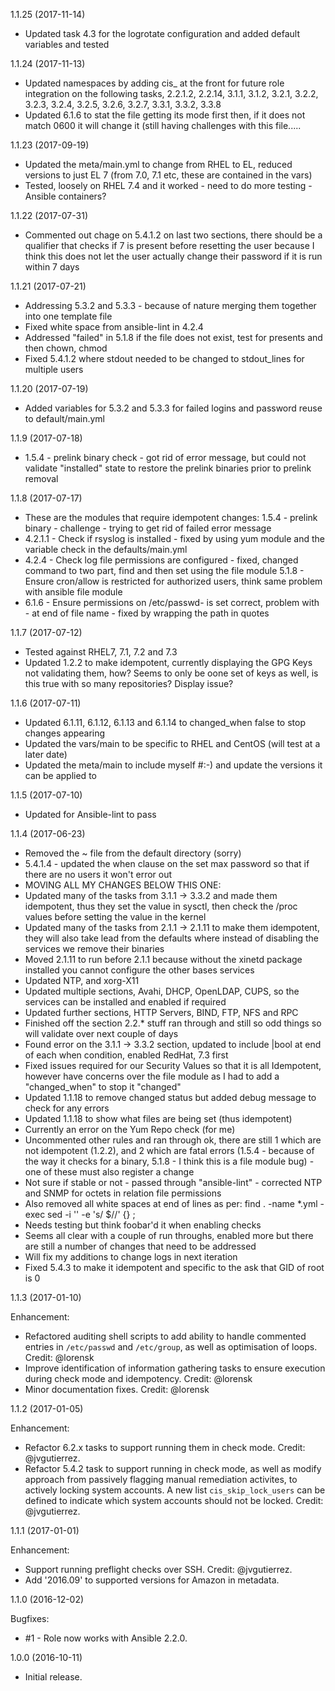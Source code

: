 1.1.25 (2017-11-14)
* Updated task 4.3 for the logrotate configuration and added default variables and tested

1.1.24 (2017-11-13)
* Updated namespaces by adding cis_ at the front for future role integration on the following tasks, 2.2.1.2, 2.2.14, 3.1.1, 3.1.2, 3.2.1, 3.2.2, 3.2.3, 3.2.4, 3.2.5, 3.2.6, 3.2.7, 3.3.1, 3.3.2, 3.3.8
* Updated 6.1.6 to stat the file getting its mode first then, if it does not match 0600 it will change it (still having challenges with this file.....

1.1.23 (2017-09-19)
* Updated the meta/main.yml to change from RHEL to EL, reduced versions to just EL 7 (from 7.0, 7.1 etc, these are contained in the vars)
* Tested, loosely on RHEL 7.4 and it worked - need to do more testing - Ansible containers?

1.1.22 (2017-07-31)
* Commented out chage on 5.4.1.2 on last two sections, there should be a qualifier that checks if 7 is present before resetting the user because I think this does not let the user actually change their password if it is run within 7 days

1.1.21 (2017-07-21)
* Addressing 5.3.2 and 5.3.3 - because of nature merging them together into one template file
* Fixed white space from ansible-lint in 4.2.4
* Addressed "failed" in 5.1.8 if the file does not exist, test for presents and then chown, chmod
* Fixed 5.4.1.2 where stdout needed to be changed to stdout_lines for multiple users

1.1.20 (2017-07-19)
* Added variables for 5.3.2 and 5.3.3 for failed logins and password reuse to default/main.yml

1.1.9 (2017-07-18)
* 1.5.4 - prelink binary check - got rid of error message, but could not validate "installed" state to restore the prelink binaries prior to prelink removal

1.1.8 (2017-07-17)
* These are the modules that require idempotent changes: 
1.5.4 - prelink binary - challenge - trying to get rid of failed error message
* 4.2.1.1 - Check if rsyslog is installed - fixed by using yum module and the variable check in the defaults/main.yml
* 4.2.4 - Check log file permissions are configured - fixed, changed command to two part, find and then set using the file module
5.1.8 - Ensure cron/allow is restricted for authorized users, think same problem with ansible file module
* 6.1.6 - Ensure permissions on /etc/passwd- is set correct, problem with - at end of file name - fixed by wrapping the path in quotes


1.1.7 (2017-07-12)
* Tested against RHEL7, 7.1, 7.2 and 7.3
* Updated 1.2.2 to make idempotent, currently displaying the GPG Keys not validating them, how? Seems to only be oone set of keys as well, is this true with so many repositories? Display issue?

1.1.6 (2017-07-11)
* Updated 6.1.11, 6.1.12, 6.1.13 and 6.1.14 to changed_when false to stop changes appearing
* Updated the vars/main to be specific to RHEL and CentOS (will test at a later date)
* Updated the meta/main to include myself #:-) and update the versions it can be applied to

1.1.5 (2017-07-10)
* Updated for Ansible-lint to pass
 
1.1.4 (2017-06-23)
* Removed the ~ file from the default directory (sorry)
* 5.4.1.4 - updated the when clause on the set max password so that if there are no users it won't error out
* MOVING ALL MY CHANGES BELOW THIS ONE:
* Updated many of the tasks from 3.1.1 -> 3.3.2 and made them idempotent, thus they set the value in sysctl, then check the /proc values before setting the value in the kernel
* Updated many of the tasks from 2.1.1 -> 2.1.11 to make them idempotent, they will also take lead from the defaults where instead of disabling the services we remove their binaries
* Moved 2.1.11 to run before 2.1.1 because without the xinetd package installed you cannot configure the other bases services
* Updated NTP, and xorg-X11
* Updated multiple sections, Avahi, DHCP, OpenLDAP, CUPS, so the services can be installed and enabled if required
* Updated further sections, HTTP Servers, BIND, FTP, NFS and RPC
* Finished off the section 2.2.* stuff ran through and still so odd things so will validate over next couple of days
* Found error on the 3.1.1 -> 3.3.2 section, updated to include |bool at end of each when condition, enabled RedHat, 7.3 first
* Fixed issues required for our Security Values so that it is all Idempotent, however have concerns over the file module as I had to add a "changed_when" to stop it "changed"
* Updated 1.1.18 to remove changed status but added debug message to check for any errors
* Updated 1.1.18 to show what files are being set (thus idempotent)
* Currently an error on the Yum Repo check (for me)
* Uncommented other rules and ran through ok, there are still 1 which are not idempotent (1.2.2), and 2 which are fatal errors (1.5.4 - because of the way it checks for a binary, 5.1.8 - I think this is a file module bug) - one of these must also register a change
* Not sure if stable or not - passed through "ansible-lint" - corrected NTP and SNMP for octets in relation file permissions
* Also removed all white spaces at end of lines as per: find . -name \*.yml -exec sed -i '' -e 's/ $//' {} \;
* Needs testing but think foobar'd it when enabling checks
* Seems all clear with a couple of run throughs, enabled more but there are still a number of changes that need to be addressed
* Will fix my additions to change logs in next iteration
* Fixed 5.4.3 to make it idempotent and specific to the ask that GID of root is 0

1.1.3 (2017-01-10)

Enhancement:

* Refactored auditing shell scripts to add ability to handle commented entries in ```/etc/passwd``` and ```/etc/group```, as well as optimisation of loops. Credit: @lorensk
* Improve identification of information gathering tasks to ensure execution during check mode and idempotency. Credit: @lorensk
* Minor documentation fixes. Credit: @lorensk

1.1.2 (2017-01-05)

Enhancement:

* Refactor 6.2.x tasks to support running them in check mode. Credit: @jvgutierrez.
* Refactor 5.4.2 task to support running in check mode, as well as modify approach from passively flagging manual remediation activites, to actively locking system accounts. A new list ```cis_skip_lock_users``` can be defined to indicate which system accounts should not be locked. Credit: @jvgutierrez.

1.1.1 (2017-01-01)

Enhancement:

* Support running preflight checks over SSH. Credit: @jvgutierrez.
* Add '2016.09' to supported versions for Amazon in metadata.

1.1.0 (2016-12-02)

Bugfixes:

* #1 - Role now works with Ansible 2.2.0.

1.0.0 (2016-10-11)

* Initial release.


